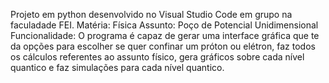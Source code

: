 Projeto em python desenvolvido no Visual Studio Code em grupo na faculadade FEI.
Matéria: Física
Assunto: Poço de Potencial Unidimensional
Funcionalidade: O programa é capaz de gerar uma interface gráfica que te da opções para escolher se quer confinar um próton ou elétron, faz todos os cálculos referentes ao assunto físico, gera gráficos sobre cada nível quantico e faz simulações para cada nível quantico.
